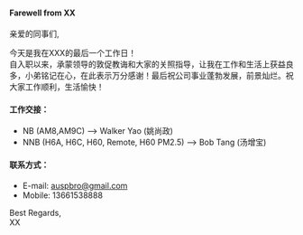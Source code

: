 
#### Farewell from XX

亲爱的同事们,

今天是我在XXX的最后一个工作日！<br/>
自入职以来，承蒙领导的敦促教诲和大家的关照指导，让我在工作和生活上获益良多，小弟铭记在心，在此表示万分感谢！最后祝公司事业蓬勃发展，前景灿烂。祝大家工作顺利，生活愉快！

#### 工作交接：
* NB (AM8,AM9C) --> Walker Yao (姚尚政)
* NNB (H6A, H6C, H60, Remote, H60 PM2.5) --> Bob Tang (汤增宝)

#### 联系方式：
* E-mail: <auspbro@gmail.com>
* Mobile: 13661538888


Best Regards,<br/>
XX

